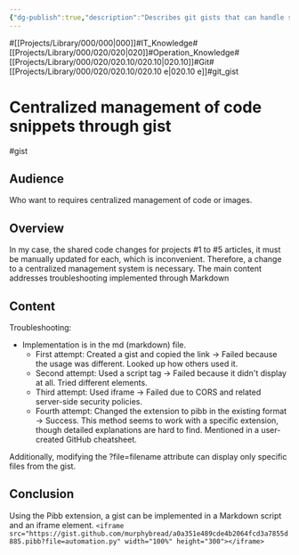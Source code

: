 ```yaml
---
{"dg-publish":true,"description":"Describes git gists that can handle small snippets of code. They're also easy to share.","permalink":"/projects/library/000/020/020-10/020-10-e/","dgPassFrontmatter":true,"noteIcon":"0","created":"2024-03-04T20:45:53.943+09:00","updated":"2024-04-11T00:13:29.419+09:00"}
---
```


#[[Projects/Library/000/000\|000]]#IT_Knowledge#[[Projects/Library/000/020/020\|020]]#Operation_Knowledge#[[Projects/Library/000/020/020.10/020.10\|020.10]]#Git#[[Projects/Library/000/020/020.10/020.10 e\|020.10 e]]#git_gist



# Centralized management of code snippets through gist
#gist

## Audience
Who want to requires centralized management of code or images.
## Overview
In my case, the shared code changes for projects #1 to #5 articles, it must be manually updated for each, which is inconvenient. Therefore, a change to a centralized management system is necessary.
The main content addresses troubleshooting implemented through Markdown
## Content
Troubleshooting:

- Implementation is in the md (markdown) file.
    - First attempt: Created a gist and copied the link -> Failed because the usage was different. Looked up how others used it.
    - Second attempt: Used a script tag -> Failed because it didn't display at all. Tried different elements.
    - Third attempt: Used iframe -> Failed due to CORS and related server-side security policies.
    - Fourth attempt: Changed the extension to pibb in the existing format -> Success. This method seems to work with a specific extension, though detailed explanations are hard to find. Mentioned in a user-created GitHub cheatsheet.

Additionally, modifying the ?file=filename attribute can display only specific files from the gist.


## Conclusion
Using the Pibb extension, a gist can be implemented in a Markdown script and an iframe element.
`<iframe src="https://gist.github.com/murphybread/a0a351e489cde4b2064fcd3a7855d885.pibb?file=automation.py" width="100%" height="300"></iframe>`